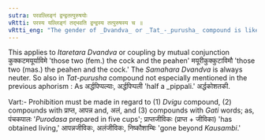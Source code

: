 ```yaml
---
sutra: परवल्लिङ्गं द्वन्द्वतत्पुरुषयोः
vRtti: परस्य यल्लिङ्गं तद्भवति द्वन्द्वस्य तत्पुरुषस्य च ॥
vRtti_eng: "The gender of _Dvandva_ or _Tat_-_purusha_ compound is like that of the last word in it."
---
```

This applies to _Itaretara_ _Dvandva_ or coupling by mutual conjunction कुक्कटमयूर्याविमे 'those two (fem.) the cock and the peahen' मयूरीकुक्कुटाविमौ 'those two (mas.) the peahen and the cock.' The _Samahara_ _Dvandva_ is always neuter. So also in _Tat_-_purusha_ compound not especially mentioned in the previous aphorism : As अर्द्धपिप्पल्याः, अर्द्धपिप्पली 'half a _pippali.' अर्द्धकोशतकी.

Vart:- Prohibition must be made in regard to (1) _Dvigu_ compound, (2) compounds with प्राप्त, आपन्न and, अलं, and (3) compounds with _Gati_ words; as, पंचकपालः '_Purodasa_ prepared in five cups'; प्राप्तजीविकः (प्राप्त + जीविका) 'has obtained living,' आपन्नजीविकः, अलंजीविकः, निष्कौशाम्बिः 'gone beyond _Kausambi_.'
